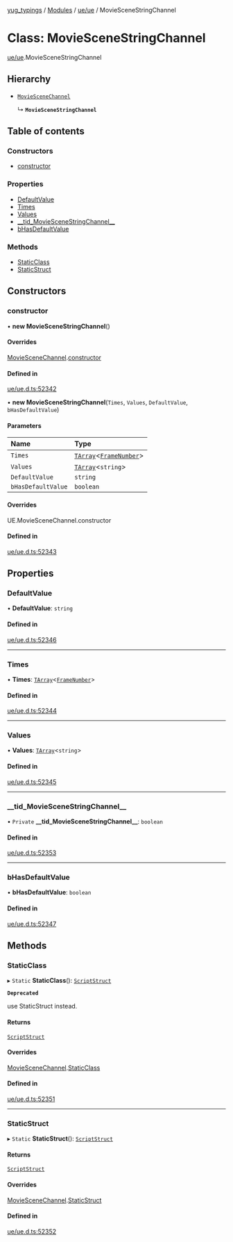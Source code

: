 [yug_typings](../README.md) / [Modules](../modules.md) / [ue/ue](../modules/ue_ue.md) / MovieSceneStringChannel

# Class: MovieSceneStringChannel

[ue/ue](../modules/ue_ue.md).MovieSceneStringChannel

## Hierarchy

- [`MovieSceneChannel`](ue_ue.MovieSceneChannel.md)

  ↳ **`MovieSceneStringChannel`**

## Table of contents

### Constructors

- [constructor](ue_ue.MovieSceneStringChannel.md#constructor)

### Properties

- [DefaultValue](ue_ue.MovieSceneStringChannel.md#defaultvalue)
- [Times](ue_ue.MovieSceneStringChannel.md#times)
- [Values](ue_ue.MovieSceneStringChannel.md#values)
- [\_\_tid\_MovieSceneStringChannel\_\_](ue_ue.MovieSceneStringChannel.md#__tid_moviescenestringchannel__)
- [bHasDefaultValue](ue_ue.MovieSceneStringChannel.md#bhasdefaultvalue)

### Methods

- [StaticClass](ue_ue.MovieSceneStringChannel.md#staticclass)
- [StaticStruct](ue_ue.MovieSceneStringChannel.md#staticstruct)

## Constructors

### constructor

• **new MovieSceneStringChannel**()

#### Overrides

[MovieSceneChannel](ue_ue.MovieSceneChannel.md).[constructor](ue_ue.MovieSceneChannel.md#constructor)

#### Defined in

[ue/ue.d.ts:52342](https://github.com/YugMetaverse/yug_typings/blob/b7d9b19/ue/ue.d.ts#L52342)

• **new MovieSceneStringChannel**(`Times`, `Values`, `DefaultValue`, `bHasDefaultValue`)

#### Parameters

| Name | Type |
| :------ | :------ |
| `Times` | [`TArray`](../interfaces/ue_puerts.TArray.md)<[`FrameNumber`](ue_ue.FrameNumber.md)\> |
| `Values` | [`TArray`](../interfaces/ue_puerts.TArray.md)<`string`\> |
| `DefaultValue` | `string` |
| `bHasDefaultValue` | `boolean` |

#### Overrides

UE.MovieSceneChannel.constructor

#### Defined in

[ue/ue.d.ts:52343](https://github.com/YugMetaverse/yug_typings/blob/b7d9b19/ue/ue.d.ts#L52343)

## Properties

### DefaultValue

• **DefaultValue**: `string`

#### Defined in

[ue/ue.d.ts:52346](https://github.com/YugMetaverse/yug_typings/blob/b7d9b19/ue/ue.d.ts#L52346)

___

### Times

• **Times**: [`TArray`](../interfaces/ue_puerts.TArray.md)<[`FrameNumber`](ue_ue.FrameNumber.md)\>

#### Defined in

[ue/ue.d.ts:52344](https://github.com/YugMetaverse/yug_typings/blob/b7d9b19/ue/ue.d.ts#L52344)

___

### Values

• **Values**: [`TArray`](../interfaces/ue_puerts.TArray.md)<`string`\>

#### Defined in

[ue/ue.d.ts:52345](https://github.com/YugMetaverse/yug_typings/blob/b7d9b19/ue/ue.d.ts#L52345)

___

### \_\_tid\_MovieSceneStringChannel\_\_

• `Private` **\_\_tid\_MovieSceneStringChannel\_\_**: `boolean`

#### Defined in

[ue/ue.d.ts:52353](https://github.com/YugMetaverse/yug_typings/blob/b7d9b19/ue/ue.d.ts#L52353)

___

### bHasDefaultValue

• **bHasDefaultValue**: `boolean`

#### Defined in

[ue/ue.d.ts:52347](https://github.com/YugMetaverse/yug_typings/blob/b7d9b19/ue/ue.d.ts#L52347)

## Methods

### StaticClass

▸ `Static` **StaticClass**(): [`ScriptStruct`](ue_ue.ScriptStruct.md)

**`Deprecated`**

use StaticStruct instead.

#### Returns

[`ScriptStruct`](ue_ue.ScriptStruct.md)

#### Overrides

[MovieSceneChannel](ue_ue.MovieSceneChannel.md).[StaticClass](ue_ue.MovieSceneChannel.md#staticclass)

#### Defined in

[ue/ue.d.ts:52351](https://github.com/YugMetaverse/yug_typings/blob/b7d9b19/ue/ue.d.ts#L52351)

___

### StaticStruct

▸ `Static` **StaticStruct**(): [`ScriptStruct`](ue_ue.ScriptStruct.md)

#### Returns

[`ScriptStruct`](ue_ue.ScriptStruct.md)

#### Overrides

[MovieSceneChannel](ue_ue.MovieSceneChannel.md).[StaticStruct](ue_ue.MovieSceneChannel.md#staticstruct)

#### Defined in

[ue/ue.d.ts:52352](https://github.com/YugMetaverse/yug_typings/blob/b7d9b19/ue/ue.d.ts#L52352)
